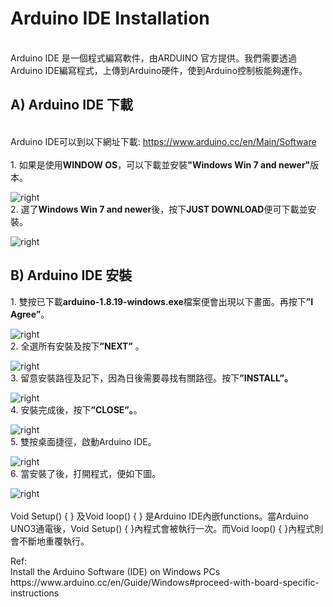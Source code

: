
<h1>Arduino IDE Installation</h1>
<br>Arduino IDE 是一個程式編寫軟件，由ARDUINO 官方提供。我們需要透過Arduino IDE編寫程式，上傳到Arduino硬件，使到Arduino控制板能夠運作。 <br>
<h2>A) Arduino IDE 下載</h2>
<br>Arduino IDE可以到以下網址下載: <a href="https://www.arduino.cc/en/Main/Software" target="_blank">https://www.arduino.cc/en/Main/Software</a>
<br><br>
1. 如果是使用<B>WINDOW OS</B>，可以下載並安裝<B>"Windows Win 7 and newer"</B>版本。<p>
<img src="https://www.meteam.org/1st_STEM2022/GithubWebpage/AIDE01.png" alt="right">
<br>
2. 選了<B>Windows Win 7 and newer</B>後，按下<B>JUST DOWNLOAD</B>便可下載並安裝。<p>
<img src="https://www.meteam.org/1st_STEM2022/GithubWebpage/AIDE02.png" alt="right">
<br>
<h2>B) Arduino IDE 安裝</h2>
1. 雙按已下載<B>arduino-1.8.19-windows.exe</B>檔案便會出現以下畫面。再按下<B>”I Agree”</B>。<p>
<img src="https://www.meteam.org/1st_STEM2022/GithubWebpage/AIDE03.png" alt="right"><br>
2. 全選所有安裝及按下<B>”NEXT”</B> 。<p>
<img src="https://www.meteam.org/1st_STEM2022/GithubWebpage/AIDE04.png" alt="right"><br>
3. 留意安裝路徑及記下，因為日後需要尋找有關路徑。按下<B>”INSTALL”。</B><p>
<img src="https://www.meteam.org/1st_STEM2022/GithubWebpage/AIDE05.png" alt="right"><br>
4. 安裝完成後，按下<B>”CLOSE”。</B>。<p>
<img src="https://www.meteam.org/1st_STEM2022/GithubWebpage/AIDE06.png" alt="right"><br>
5. 雙按桌面捷徑，啟動Arduino IDE。<p>
<img src="https://www.meteam.org/1st_STEM2022/GithubWebpage/AIDE07.png" alt="right"><br>
6. 當安裝了後，打開程式，便如下圖。<p>
<img src="https://www.meteam.org/1st_STEM2022/GithubWebpage/AIDE08.png" alt="right"><br>
<br>
  Void Setup() { } 及Void loop() { } 是Arduino IDE內嵌functions。當Arduino UNO3通電後，Void Setup() { }內程式會被執行一次。而Void loop() { }內程式則會不斷地重覆執行。
<p>  
Ref: <br>
Install the Arduino Software (IDE) on Windows PCs<br>
https://www.arduino.cc/en/Guide/Windows#proceed-with-board-specific-instructions
